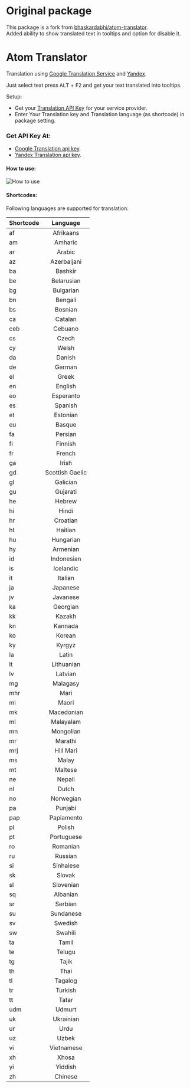 # Original package

This package is a fork from [bhaskardabhi/atom-translator](https://github.com/bhaskardabhi/atom-translator).<br>
Added ability to show translated text in tooltips and option for disable it.

# Atom Translator

Translation using [Google Translation Service](https://cloud.google.com/translate/docs/) and [Yandex](https://translate.yandex.com/).

Just select text press <kbd>ALT</kbd> + <kbd>F2</kbd> and get your text translated into tooltips.

Setup:

-   Get your [Translation API Key](#api-key) for your service provider.
-   Enter Your Translation key and Translation language (as shortcode) in package setting.

### <a name="api-key"></a> Get API Key At:

-   [Google Translation api key](https://console.cloud.google.com/apis/credentials).
-   [Yandex Translation api key](https://tech.yandex.com/keys/get/?service=trnsl).

#### How to use:

![How to use](https://i.imgur.com/jWFU8Lx.gif)

#### Shortcodes:

Following languages are supported for translation:

| Shortcode |     Language    |
| --------- | :-------------: |
| af        |    Afrikaans    |
| am        |     Amharic     |
| ar        |      Arabic     |
| az        |   Azerbaijani   |
| ba        |     Bashkir     |
| be        |    Belarusian   |
| bg        |    Bulgarian    |
| bn        |     Bengali     |
| bs        |     Bosnian     |
| ca        |     Catalan     |
| ceb       |     Cebuano     |
| cs        |      Czech      |
| cy        |      Welsh      |
| da        |      Danish     |
| de        |      German     |
| el        |      Greek      |
| en        |     English     |
| eo        |    Esperanto    |
| es        |     Spanish     |
| et        |     Estonian    |
| eu        |      Basque     |
| fa        |     Persian     |
| fi        |     Finnish     |
| fr        |      French     |
| ga        |      Irish      |
| gd        | Scottish Gaelic |
| gl        |     Galician    |
| gu        |     Gujarati    |
| he        |      Hebrew     |
| hi        |      Hindi      |
| hr        |     Croatian    |
| ht        |     Haitian     |
| hu        |    Hungarian    |
| hy        |     Armenian    |
| id        |    Indonesian   |
| is        |    Icelandic    |
| it        |     Italian     |
| ja        |     Japanese    |
| jv        |     Javanese    |
| ka        |     Georgian    |
| kk        |      Kazakh     |
| kn        |     Kannada     |
| ko        |      Korean     |
| ky        |      Kyrgyz     |
| la        |      Latin      |
| lt        |    Lithuanian   |
| lv        |     Latvian     |
| mg        |     Malagasy    |
| mhr       |       Mari      |
| mi        |      Maori      |
| mk        |    Macedonian   |
| ml        |    Malayalam    |
| mn        |    Mongolian    |
| mr        |     Marathi     |
| mrj       |    Hill Mari    |
| ms        |      Malay      |
| mt        |     Maltese     |
| ne        |      Nepali     |
| nl        |      Dutch      |
| no        |    Norwegian    |
| pa        |     Punjabi     |
| pap       |    Papiamento   |
| pl        |      Polish     |
| pt        |    Portuguese   |
| ro        |     Romanian    |
| ru        |     Russian     |
| si        |    Sinhalese    |
| sk        |      Slovak     |
| sl        |    Slovenian    |
| sq        |     Albanian    |
| sr        |     Serbian     |
| su        |    Sundanese    |
| sv        |     Swedish     |
| sw        |     Swahili     |
| ta        |      Tamil      |
| te        |      Telugu     |
| tg        |      Tajik      |
| th        |       Thai      |
| tl        |     Tagalog     |
| tr        |     Turkish     |
| tt        |      Tatar      |
| udm       |      Udmurt     |
| uk        |    Ukrainian    |
| ur        |       Urdu      |
| uz        |      Uzbek      |
| vi        |    Vietnamese   |
| xh        |      Xhosa      |
| yi        |     Yiddish     |
| zh        |     Chinese     |
